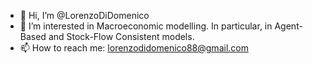 - 👋 Hi, I’m @LorenzoDiDomenico
- 👀 I’m interested in Macroeconomic modelling. In particular, in Agent-Based and Stock-Flow Consistent models.
- 📫 How to reach me: lorenzodidomenico88@gmail.com

<!---
LorenzoDiDomenico/LorenzoDiDomenico is a ✨ special ✨ repository because its `README.md` (this file) appears on your GitHub profile.
You can click the Preview link to take a look at your changes.
--->

